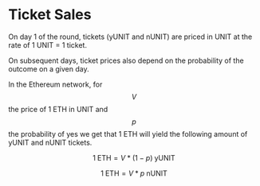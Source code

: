 # Ticket Sales

On day 1 of the round, tickets (yUNIT and nUNIT) are priced in UNIT at the rate of 1 UNIT = 1 ticket.

On subsequent days, ticket prices also depend on the probability of the outcome on a given day.&#x20;

In the Ethereum network, for $$V$$ the price of 1 ETH in UNIT and $$p$$ the probability of yes we get that 1 ETH will yield the following amount of yUNIT and nUNIT tickets.

$$
1 \;\textrm{ETH}= V * (1-p) \;\textrm{yUNIT}
$$

$$
1 \;\textrm{ETH}= V * p \;\textrm{nUNIT}
$$
